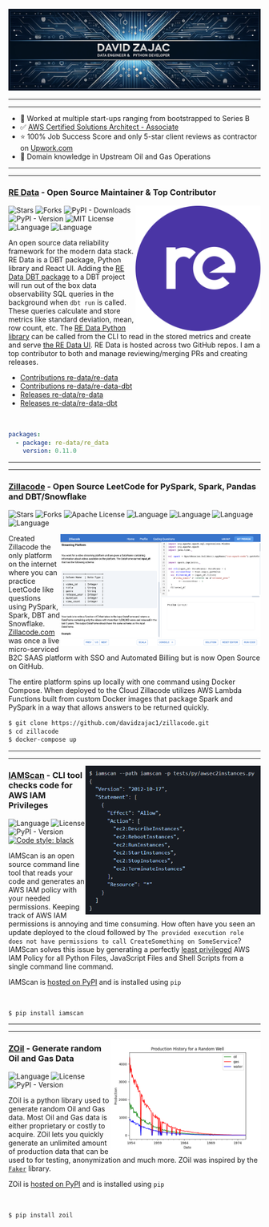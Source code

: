<p align="center">
  <img width="auto" src="github_header.jpg" alt="Header">
</p>


---
---
 - 💪 Worked at multiple start-ups ranging from bootstrapped to Series B
 - ✅ [AWS Certified Solutions Architect -  Associate](awssa.pdf)
 - ⭐ 100% Job Success Score and only 5-star client reviews as contractor on [Upwork.com](https://www.upwork.com/freelancers/~01c133ff8ee4686b95)
 - 👷 Domain knowledge in Upstream Oil and Gas Operations

---
---

### [RE Data](https://github.com/re-data/re-data) - Open Source Maintainer & Top Contributor

<p>
  <a href="https://github.com/re-data/re-data"><img width="250" align='right' src="redata_logo.svg"></a>
</p>

![Stars](https://img.shields.io/github/stars/re-data/re-data?style=social)
![Forks](https://img.shields.io/github/forks/re-data/re-data?style=social)
![PyPI - Downloads](https://img.shields.io/pypi/dm/re-data)
![PyPI - Version](https://img.shields.io/pypi/v/re-data)
![MIT License](https://img.shields.io/badge/License-MIT-informational?style=flat)
![Language](https://img.shields.io/badge/Language-Python-informational?style=flat)
![Language](https://img.shields.io/badge/Language-DBT-informational?style=flat)

An open source data reliability framework for the modern data stack. RE Data is a DBT package, Python library and React UI. Adding the [RE Data DBT package](https://hub.getdbt.com/re-data/re_data/latest) to a DBT project will run out of the box data observability SQL queries in the background when `dbt run` is called. These queries calculate and store metrics like standard deviation, mean, row count, etc. The [RE Data Python library](https://pypi.org/project/re-data) can be called from the CLI to read in the stored metrics and create and serve [the RE Data UI](https://docs.getre.io/ui-latest/#/graph). RE Data is hosted across two GitHub repos. I am a top contributor to both and manage reviewing/merging PRs and creating releases.
- [Contributions re-data/re-data](https://github.com/re-data/re-data/commits?author=davidzajac1)
- [Contributions re-data/re-data-dbt](https://github.com/re-data/dbt-re-data/commits?author=davidzajac1)
- [Releases re-data/re-data](https://github.com/re-data/dbt-re-data/releases)
- [Releases re-data/re-data-dbt](https://github.com/re-data/re-data/releases)

<br />

```yaml
packages:
  - package: re-data/re_data
    version: 0.11.0
```

---
---

### [Zillacode](https://github.com/davidzajac1/zillacode) - Open Source LeetCode for PySpark, Spark, Pandas and DBT/Snowflake
![Stars](https://img.shields.io/github/stars/davidzajac1/zillacode?style=social)
![Forks](https://img.shields.io/github/forks/davidzajac1/zillacode?style=social)
![Apache License](https://img.shields.io/badge/License-MIT-informational?style=flat)
![Language](https://img.shields.io/badge/Language-PySpark-informational?style=flat)
![Language](https://img.shields.io/badge/Language-Spark-informational?style=flat)
![Language](https://img.shields.io/badge/Language-DBT-informational?style=flat)
![Language](https://img.shields.io/badge/Language-SnowSQL-informational?style=flat)

<p>
  <img width="400" align='right' src="zillacode.jpeg">
</p>

Created Zillacode the only platform on the internet where you can practice LeetCode like questions using PySpark, Spark, DBT and Snowflake. [Zillacode.com](https://zillacode.com) was once a live micro-serviced B2C SAAS platform with SSO and Automated Billing but is now Open Source on GitHub.

The entire platform spins up locally with one command using Docker Compose. When deployed to the Cloud Zillacode utilizes AWS Lambda Functions built from custom Docker images that package Spark and PySpark in a way that allows answers to be returned quickly.

```bash
$ git clone https://github.com/davidzajac1/zillacode.git
$ cd zillacode
$ docker-compose up
```

---
---

<p>
  <a href="https://github.com/davidzajac1/iamscan"><img width="350" align='right' src="iamscan_snapshot.PNG"></a>
</p>


### [IAMScan](https://github.com/davidzajac1/iamscan) - CLI tool checks code for AWS IAM Privileges
![Language](https://img.shields.io/badge/Language-Python-informational?style=flat)
![License](https://img.shields.io/badge/License-MIT-informational?style=flat)
![PyPI - Version](https://img.shields.io/pypi/v/iamscan)
[![Code style: black](https://img.shields.io/badge/code%20style-black-000000.svg)](https://github.com/psf/black)

IAMScan is an open source command line tool that reads your code and generates an AWS IAM policy with your needed permissions. Keeping track of AWS IAM permissions is annoying and time consuming. How often have you seen an update deployed to the cloud followed by `The provided execution role does not have permissions to call CreateSomething on SomeService`? IAMScan solves this issue by generating a perfectly [least privileged](https://docs.aws.amazon.com/IAM/latest/UserGuide/best-practices.html#grant-least-privilege) AWS IAM Policy for all Python Files, JavaScript Files and Shell Scripts from a single command line command.

IAMScan is [hosted on PyPI](https://pypi.org/project/iamscan/) and is installed using `pip`

<br />

```bash
$ pip install iamscan
```

---
---

<p>
  <a href="https://github.com/davidzajac1/zoil"><img width="300" align='right' src="example_well.png"></a>
</p>


### [ZOil](https://github.com/davidzajac1/zoil) - Generate random Oil and Gas Data
![Language](https://img.shields.io/badge/Language-Python-informational?style=flat)
![License](https://img.shields.io/badge/License-MIT-informational?style=flat)
![PyPI - Version](https://img.shields.io/pypi/v/zoil)

ZOil is a python library used to generate random Oil and Gas data. Most Oil and Gas data is either proprietary or costly to acquire. ZOil lets you quickly generate an unlimited amount of production data that can be used to for testing, anonymization and much more. ZOil was inspired by the [`Faker`](https://github.com/joke2k/faker) library. 

ZOil is [hosted on PyPI](https://pypi.org/project/zoil/) and is installed using `pip`

<br />

```bash
$ pip install zoil
```
